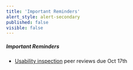 ```yaml
---
title: 'Important Reminders'
alert_style: alert-secondary
published: false
visible: false
---
```


##### Important Reminders

* [Usability inspection](https://canvas.sfu.ca/courses/36662/assignments/267545) peer reviews due Oct 17th
